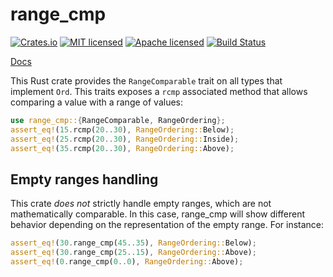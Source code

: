 # range_cmp

[![Crates.io][crates-badge]][crates-url]
[![MIT licensed][mit-badge]][mit-url]
[![Apache licensed][apache-badge]][apache-url]
[![Build Status][actions-badge]][actions-url]

[crates-badge]: https://img.shields.io/crates/v/range-cmp.svg
[crates-url]: https://crates.io/crates/range-cmp
[mit-badge]: https://img.shields.io/badge/license-MIT-blue.svg
[mit-url]: https://github.com/Akvize/range-cmp/blob/master/LICENSE-MIT
[apache-badge]: https://img.shields.io/badge/license-APACHE-blue.svg
[apache-url]: https://github.com/Akvize/range-cmp/blob/master/LICENSE-APACHE
[actions-badge]: https://github.com/Akvize/range-cmp/actions/workflows/ci.yml/badge.svg
[actions-url]: https://github.com/Akvize/range-cmp/actions/workflows/ci.yml

[Docs](https://docs.rs/reconcile/latest/range-cmp/)

This Rust crate provides the `RangeComparable` trait on all types that
implement `Ord`. This traits exposes a `rcmp` associated method
that allows comparing a value with a range of values:

```rust
use range_cmp::{RangeComparable, RangeOrdering};
assert_eq!(15.rcmp(20..30), RangeOrdering::Below);
assert_eq!(25.rcmp(20..30), RangeOrdering::Inside);
assert_eq!(35.rcmp(20..30), RangeOrdering::Above);
```
## Empty ranges handling

This crate _does not_ strictly handle empty ranges, 
which are not mathematically comparable. In this case, 
range_cmp will show different behavior depending on
the representation of the empty range. For instance:

```rust
assert_eq!(30.range_cmp(45..35), RangeOrdering::Below);
assert_eq!(30.range_cmp(25..15), RangeOrdering::Above);
assert_eq!(0.range_cmp(0..0), RangeOrdering::Above);
```
